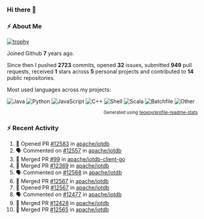 ### Hi there 👋

### :zap: About Me

[![trophy](https://github-profile-trophy.vercel.app/?username=HTHou&theme=onedark)](https://github.com/ryo-ma/github-profile-trophy)
   
Joined Github **7** years ago.

Since then I pushed **2723** commits, opened **32** issues, submitted **949** pull requests, received **1** stars across **5** personal projects and contributed to **14** public repositories.

Most used languages across my projects:

![Java](https://img.shields.io/static/v1?style=flat-square&label=%E2%A0%80&color=555&labelColor=%23b07219&message=Java%EF%B8%B195.9%25)
![Python](https://img.shields.io/static/v1?style=flat-square&label=%E2%A0%80&color=555&labelColor=%233572A5&message=Python%EF%B8%B10.9%25)
![JavaScript](https://img.shields.io/static/v1?style=flat-square&label=%E2%A0%80&color=555&labelColor=%23f1e05a&message=JavaScript%EF%B8%B10.6%25)
![C++](https://img.shields.io/static/v1?style=flat-square&label=%E2%A0%80&color=555&labelColor=%23f34b7d&message=C%2B%2B%EF%B8%B10.4%25)
![Shell](https://img.shields.io/static/v1?style=flat-square&label=%E2%A0%80&color=555&labelColor=%2389e051&message=Shell%EF%B8%B10.4%25)
![Scala](https://img.shields.io/static/v1?style=flat-square&label=%E2%A0%80&color=555&labelColor=%23c22d40&message=Scala%EF%B8%B10.3%25)
![Batchfile](https://img.shields.io/static/v1?style=flat-square&label=%E2%A0%80&color=555&labelColor=%23C1F12E&message=Batchfile%EF%B8%B10.2%25)
![Other](https://img.shields.io/static/v1?style=flat-square&label=%E2%A0%80&color=555&labelColor=%23ededed&message=Other%EF%B8%B10.8%25)

<p align="right"><sub>Generated using <a href="https://github.com/marketplace/actions/profile-readme-stats">teoxoy/profile-readme-stats</a></sub></p>


<!--![](https://github.com/HTHou/HTHou/blob/output/github-contribution-grid-snake.svg)-->

<!--![Haonan Hou's github stats](https://github-readme-stats.vercel.app/api?username=HTHou&count_private=true&show_icons=true&theme=onedark)-->

<!--![Haonan Hou's wakatime stats](https://github-readme-stats.vercel.app/api/wakatime?username=HTHou&layout=compact&theme=onedark)-->

<!--![Top Langs](https://github-readme-stats.vercel.app/api/top-langs/?username=HTHou&theme=onedark&layout=compact)-->

### :zap: Recent Activity
<!--START_SECTION:activity-->
1. 💪 Opened PR [#12583](https://github.com/apache/iotdb/pull/12583) in [apache/iotdb](https://github.com/apache/iotdb)
2. 🗣 Commented on [#12557](https://github.com/apache/iotdb/issues/12557#issuecomment-2124486134) in [apache/iotdb](https://github.com/apache/iotdb)
3. 🎉 Merged PR [#99](https://github.com/apache/iotdb-client-go/pull/99) in [apache/iotdb-client-go](https://github.com/apache/iotdb-client-go)
4. 🎉 Merged PR [#12369](https://github.com/apache/iotdb/pull/12369) in [apache/iotdb](https://github.com/apache/iotdb)
5. 🗣 Commented on [#12568](https://github.com/apache/iotdb/issues/12568#issuecomment-2123806125) in [apache/iotdb](https://github.com/apache/iotdb)
6. 🎉 Merged PR [#12567](https://github.com/apache/iotdb/pull/12567) in [apache/iotdb](https://github.com/apache/iotdb)
7. 💪 Opened PR [#12567](https://github.com/apache/iotdb/pull/12567) in [apache/iotdb](https://github.com/apache/iotdb)
8. 🗣 Commented on [#12477](https://github.com/apache/iotdb/pull/12477#issuecomment-2123737659) in [apache/iotdb](https://github.com/apache/iotdb)
9. 🎉 Merged PR [#12428](https://github.com/apache/iotdb/pull/12428) in [apache/iotdb](https://github.com/apache/iotdb)
10. 🎉 Merged PR [#12565](https://github.com/apache/iotdb/pull/12565) in [apache/iotdb](https://github.com/apache/iotdb)
<!--END_SECTION:activity-->

<!--
**HTHou/HTHou** is a ✨ _special_ ✨ repository because its `README.md` (this file) appears on your GitHub profile.

Here are some ideas to get you started:

- 🔭 I’m currently working on ...
- 🌱 I’m currently learning ...
- 👯 I’m looking to collaborate on ...
- 🤔 I’m looking for help with ...
- 💬 Ask me about ...
- 📫 How to reach me: ...
- 😄 Pronouns: ...
- ⚡ Fun fact: ...
-->
